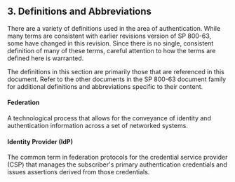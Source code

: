 <a name="sec3"></a>

## 3. Definitions and Abbreviations

There are a variety of definitions used in the area of authentication. While many terms are consistent with earlier revisions version of SP 800-63, some have changed in this revision. Since there is no single, consistent definition of many of these terms, careful attention to how the terms are defined here is warranted.

The definitions in this section are primarily those that are referenced in this document. Refer to the other documents in the SP 800-63 document family for additional definitions and abbreviations specific to their content.

#### Federation
A technological process that allows for the conveyance of identity and authentication information across a set of networked systems.

#### Identity Provider (IdP)
The common term in federation protocols for the credential service provider (CSP) that manages the subscriber's primary authentication credentials and issues assertions derived from those credentials. 

